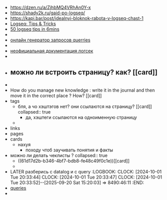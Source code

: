 - https://dzen.ru/a/ZjhbMQ4VRhAn0Y-x
- https://shady2k.ru/gaid-po-logseq/
- https://kapi.bar/post/idealnyi-bloknok-rabota-v-logseq-chast-1
- [Logseq: Tips & Tricks](https://unofficial-logseq-docs.gitbook.io/unofficial-logseq-docs)
- [50 logseq tips in 6mins](https://youtu.be/r_tcDooayOo?si=OaEe9FFKzHG5O8k8)
-
- [онлайн генератор запросов querries](https://adxsoft.github.io/logseqadvancedquerybuilder/)
-
- [неофициальная документация логсек](https://mschmidtkorth.github.io/logseq-msk-docs/#/page/Logseq%20-%20Unofficial%20Documentation)
-
- можно ли встроить страницу? как? [[card]]
	-
-
- How do you manage new knowledge : write it in the journal and then move it in the correct place ? How? [[card]]
- tags
	- бля, а чо хэштэгов нет? они ссылаются на страницу? [[card]]
	  collapsed:: true
		- да, хэштеги ссылаются на одноименную страницу
	-
- links
- pages
- cards
	- нахуя
		- походу чтоб заучивать понятия и факты
- можно ли делать чеклисты ?
  collapsed:: true
	- ((61d17d2b-b346-4bf7-bdb8-fe48c49f0c1e))[[card]]
	-
- LATER разберись с datalog и с query
  :LOGBOOK:
  CLOCK: [2024-10-01 Tue 20:33:44]
  CLOCK: [2024-10-01 Tue 20:33:47]
  CLOCK: [2024-10-01 Tue 20:33:52]--[2025-09-20 Sat 15:20:03] =>  8490:46:11
  :END:
- [queries](https://docs.logseq.com/#/page/63bc6201-53b1-47a4-834f-83934b69ad49)
-